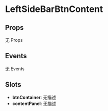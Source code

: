 # LeftSideBarBtnContent  

## Props  
无 Props  

## Events  
无 Events  

## Slots  
- **btnContainer**: 无描述
- **contentPanel**: 无描述
